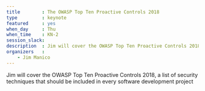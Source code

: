 ```yaml
---
title        : The OWASP Top Ten Proactive Controls 2018
type         : keynote
featured     : yes
when_day     : Thu
when_time    : KN-2
session_slack: 
description  : Jim will cover the OWASP Top Ten Proactive Controls 2018, a list of security techniques that should be included in every software development project
organizers   :
    - Jim Manico
---
```


Jim will cover the OWASP Top Ten Proactive Controls 2018, a list of security techniques that should be included in every software development project
